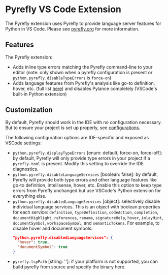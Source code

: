# Pyrefly VS Code Extension

The Pyrefly extension uses Pyrefly to provide language server features for
Python in VS Code. Please see [pyrefly.org](https://pyrefly.org/) for more
information.

## Features

The Pyrefly extension:

- Adds inline type errors matching the Pyrefly command-line to your editor
  (note: only shown when a pyrefly configuration is present or
  `python.pyrefly.disableTypeErrors` is `force-on`)
- Adds language features from Pyrefly's analysis like go-to definition, hover,
  etc. (full list [here](https://github.com/facebook/pyrefly/issues/344)) and
  disables Pylance completely (VSCode's built-in Python extension)

## Customization

By default, Pyrefly should work in the IDE with no configuration necessary. But
to ensure your project is set up properly, see
[configurations](https://pyrefly.org/en/docs/configuration/).

The following configuration options are IDE-specific and exposed as VSCode
settings:

- `python.pyrefly.displayTypeErrors` [enum: default, force-on, force-off]: by
  default, Pyrefly will only provide type errors in your project if a
  `pyrefly.toml` is present. Modify this setting to override the IDE
  diagnostics.
- `python.pyrefly.disableLanguageServices` [boolean: false]: by default, Pyrefly
  will provide both type errors and other language features like go-to
  definition, intellisense, hover, etc. Enable this option to keep type errors
  from Pyrefly unchanged but use VSCode's Python extension for everything else.
- `python.pyrefly.disabledLanguageServices` [object]: selectively disable
  individual language services. This is an object with boolean properties for
  each service: `definition`, `typeDefinition`, `codeAction`, `completion`,
  `documentHighlight`, `references`, `rename`, `signatureHelp`, `hover`,
  `inlayHint`, `documentSymbol`, `workspaceSymbol`, and `semanticTokens`.
  For example, to disable hover and document symbols:
  ```json
  "python.pyrefly.disabledLanguageServices": {
    "hover": true,
    "documentSymbol": true
  }
  ```
- `pyrefly.lspPath` [string: '']: if your platform is not supported, you can
  build pyrefly from source and specify the binary here.
